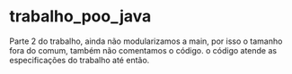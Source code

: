 # trabalho_poo_java
Parte 2 do trabalho, ainda não modularizamos a main, por isso o tamanho fora do comum, também não comentamos o código.
o código atende as especificações do trabalho até então.
